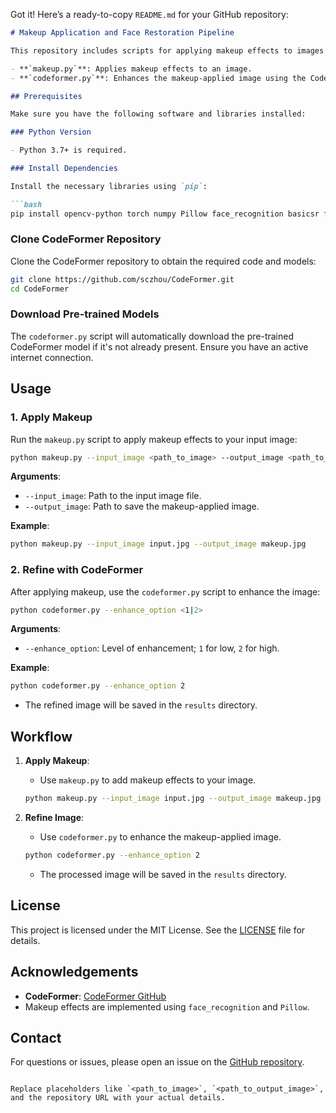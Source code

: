 Got it! Here’s a ready-to-copy `README.md` for your GitHub repository:

```markdown
# Makeup Application and Face Restoration Pipeline

This repository includes scripts for applying makeup effects to images and then refining them using face restoration techniques. It consists of:

- **`makeup.py`**: Applies makeup effects to an image.
- **`codeformer.py`**: Enhances the makeup-applied image using the CodeFormer model.

## Prerequisites

Make sure you have the following software and libraries installed:

### Python Version

- Python 3.7+ is required.

### Install Dependencies

Install the necessary libraries using `pip`:

```bash
pip install opencv-python torch numpy Pillow face_recognition basicsr facelib torchvision
```

### Clone CodeFormer Repository

Clone the CodeFormer repository to obtain the required code and models:

```bash
git clone https://github.com/sczhou/CodeFormer.git
cd CodeFormer
```

### Download Pre-trained Models

The `codeformer.py` script will automatically download the pre-trained CodeFormer model if it's not already present. Ensure you have an active internet connection.

## Usage

### 1. Apply Makeup

Run the `makeup.py` script to apply makeup effects to your input image:

```bash
python makeup.py --input_image <path_to_image> --output_image <path_to_output_image>
```

**Arguments**:
- `--input_image`: Path to the input image file.
- `--output_image`: Path to save the makeup-applied image.

**Example**:

```bash
python makeup.py --input_image input.jpg --output_image makeup.jpg
```

### 2. Refine with CodeFormer

After applying makeup, use the `codeformer.py` script to enhance the image:

```bash
python codeformer.py --enhance_option <1|2>
```

**Arguments**:
- `--enhance_option`: Level of enhancement; `1` for low, `2` for high.

**Example**:

```bash
python codeformer.py --enhance_option 2
```

- The refined image will be saved in the `results` directory.

## Workflow

1. **Apply Makeup**:
   - Use `makeup.py` to add makeup effects to your image.

   ```bash
   python makeup.py --input_image input.jpg --output_image makeup.jpg
   ```

2. **Refine Image**:
   - Use `codeformer.py` to enhance the makeup-applied image.

   ```bash
   python codeformer.py --enhance_option 2
   ```

   - The processed image will be saved in the `results` directory.

## License

This project is licensed under the MIT License. See the [LICENSE](LICENSE) file for details.

## Acknowledgements

- **CodeFormer**: [CodeFormer GitHub](https://github.com/sczhou/CodeFormer)
- Makeup effects are implemented using `face_recognition` and `Pillow`.

## Contact

For questions or issues, please open an issue on the [GitHub repository](https://github.com/yourusername/yourrepository).
```

Replace placeholders like `<path_to_image>`, `<path_to_output_image>`, and the repository URL with your actual details.
